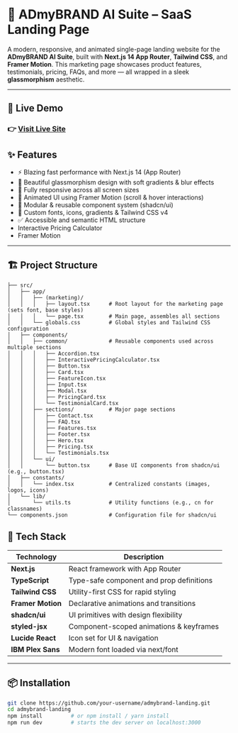 # 🚀 ADmyBRAND AI Suite – SaaS Landing Page

A modern, responsive, and animated single-page landing website for the **ADmyBRAND AI Suite**, built with **Next.js 14 App Router**, **Tailwind CSS**, and **Framer Motion**. This marketing page showcases product features, testimonials, pricing, FAQs, and more — all wrapped in a sleek **glassmorphism** aesthetic.

---
## 🚀 Live Demo
### 👉 [Visit Live Site](https://myaiadmybrand.netlify.app/)


## ✨ Features

- ⚡️ Blazing fast performance with Next.js 14 (App Router)
- 🎨 Beautiful glassmorphism design with soft gradients & blur effects
- 📱 Fully responsive across all screen sizes
- 🧠 Animated UI using Framer Motion (scroll & hover interactions)
- 🧩 Modular & reusable component system (shadcn/ui)
- 🌈 Custom fonts, icons, gradients & Tailwind CSS v4
- ✅ Accessible and semantic HTML structure
- Interactive Pricing Calculator
- Framer Motion

---

## 🏗️ Project Structure

```text
├── src/
│   ├── app/
│   │   ├── (marketing)/
│   │   │   ├── layout.tsx      # Root layout for the marketing page (sets font, base styles)
│   │   │   └── page.tsx        # Main page, assembles all sections
│   │   └── globals.css         # Global styles and Tailwind CSS configuration
│   ├── components/
│   │   ├── common/             # Reusable components used across multiple sections
│   │   │   ├── Accordion.tsx
│   │   │   ├── InteractivePricingCalculator.tsx
│   │   │   ├── Button.tsx
│   │   │   ├── Card.tsx
│   │   │   ├── FeatureIcon.tsx
│   │   │   ├── Input.tsx
│   │   │   ├── Modal.tsx
│   │   │   ├── PricingCard.tsx
│   │   │   └── TestimonialCard.tsx
│   │   ├── sections/           # Major page sections
│   │   │   ├── Contact.tsx
│   │   │   ├── FAQ.tsx
│   │   │   ├── Features.tsx
│   │   │   ├── Footer.tsx
│   │   │   ├── Hero.tsx
│   │   │   ├── Pricing.tsx
│   │   │   └── Testimonials.tsx
│   │   └── ui/   
│   │       └── button.tsx      # Base UI components from shadcn/ui (e.g., button.tsx)
│   ├── constants/ 
│   │   └── index.tsx           # Centralized constants (images, logos, icons)
│   └── lib/
│       └── utils.ts            # Utility functions (e.g., cn for classnames)
└── components.json             # Configuration file for shadcn/ui
```


## 🔧 Tech Stack

| Technology     | Description                                 |
|----------------|---------------------------------------------|
| **Next.js**    | React framework with App Router              |
| **TypeScript** | Type-safe component and prop definitions     |
| **Tailwind CSS** | Utility-first CSS for rapid styling        |
| **Framer Motion** | Declarative animations and transitions   |
| **shadcn/ui**  | UI primitives with design flexibility        |
| **styled-jsx** | Component-scoped animations & keyframes      |
| **Lucide React** | Icon set for UI & navigation               |
| **IBM Plex Sans** | Modern font loaded via next/font          |

---


## 📦 Installation


```bash
git clone https://github.com/your-username/admybrand-landing.git
cd admybrand-landing
npm install         # or npm install / yarn install
npm run dev         # starts the dev server on localhost:3000
